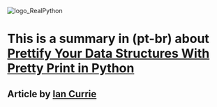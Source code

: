 ![logo_RealPython](https://robocrop.realpython.net/?url=https%3A//files.realpython.com/media/real-python-video-courses-title-wide.daf71ae6460c.png&w=960&sig=6b9b30d0dae74f46fa47123a61e4f51adde721f0)

# This is a summary in (pt-br) about [Prettify Your Data Structures With Pretty Print in Python](https://realpython.com/python-pretty-print/)

## Article by [Ian Currie](https://github.com/iansedano)
